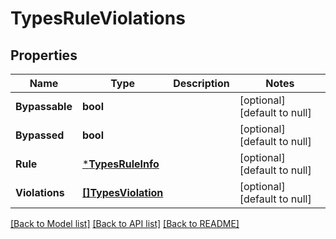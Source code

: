 # TypesRuleViolations

## Properties
Name | Type | Description | Notes
------------ | ------------- | ------------- | -------------
**Bypassable** | **bool** |  | [optional] [default to null]
**Bypassed** | **bool** |  | [optional] [default to null]
**Rule** | [***TypesRuleInfo**](TypesRuleInfo.md) |  | [optional] [default to null]
**Violations** | [**[]TypesViolation**](TypesViolation.md) |  | [optional] [default to null]

[[Back to Model list]](../README.md#documentation-for-models) [[Back to API list]](../README.md#documentation-for-api-endpoints) [[Back to README]](../README.md)

